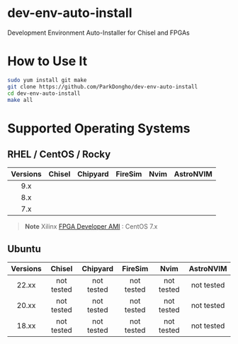 dev-env-auto-install
===
Development Environment Auto-Installer for Chisel and FPGAs

# How to Use It
```bash
sudo yum install git make
git clone https://github.com/ParkDongho/dev-env-auto-install
cd dev-env-auto-install
make all
```


# Supported Operating Systems
## RHEL / CentOS / Rocky

| Versions   |     Chisel     | Chipyard     | FireSim      | Nvim         | AstroNVIM    |
| :--------: |:--------------:| ------------ | ------------ | ------------ | ------------ |
| 9.x        |                |              |              |              |              |
| 8.x        |                |              |              |              |              |
| 7.x        |                |              |              |              |              |



> **Note**
> Xilinx [FPGA Developer AMI](https://aws.amazon.com/marketplace/pp/prodview-gimv3gqbpe57k) : CentOS 7.x

## Ubuntu
| Versions |   Chisel   |  Chipyard  |  FireSim   |    Nvim    | AstroNVIM  |
|:--------:|:----------:|:----------:|:----------:|:----------:|:----------:|
|  22.xx   | not tested | not tested | not tested | not tested | not tested |
|  20.xx   | not tested | not tested | not tested | not tested | not tested |
|  18.xx   | not tested | not tested | not tested | not tested | not tested |
